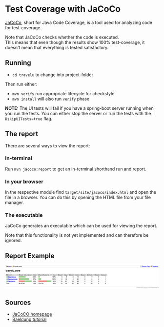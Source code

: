 # Test Coverage with JaCoCo

[JaCoCo](https://www.jacoco.org/jacoco/), short for Java Code Coverage, is a tool used for analyzing code for test-coverage.

Note that JaCoCo checks whether the code is executed.  
This means that even though the results show 100% test-coverage, it doesn't mean that everything is tested satisfactory.

## Running
- `cd travelu` to change into project-folder

Then run either:

- `mvn verify` run appropriate lifecycle for checkstyle
- `mvn install` will also run `verify` phase

**NOTE:** The UI tests will fail if you have a spring-boot server running when you run the tests. You can either stop the server or run the tests with the `-DskipUITests=true` flag.

## The report
There are several ways to view the report:

### In-terminal
Run `mvn jacoco:report` to get an in-terminal shorthand run and report.

### In your browser
In the respective module find `target/site/jacoco/index.html` and open the file in a browser. You can do this by opening the HTML file from your file manager.

### The executable
JaCoCo generates an executable which can be used for viewing the report.  

Note that this functionality is not yet implemented and can therefore be ignored.


## Report Example
![JaCoCo-report-demo](/pictures/JaCoCoReportDemo.png)



## Sources
- [JaCoCO homepage](https://www.jacoco.org/jacoco/)  
- [Baeldung tutorial](https://www.baeldung.com/jacoco)
